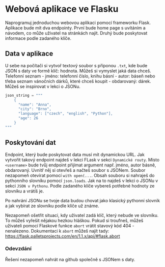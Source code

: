 # Webová aplikace ve Flasku

Naprogramuj jednoduchou webovou aplikaci pomocí frameworku Flask.
Aplikace bude mít dva endpointy. První bude home page s uvítáním a návodem, co může uživatel na stránkách najít.
Druhý bude poskytovat informace podle zadaného klíče.

## Data v aplikace

U sebe na počítači si vytvoř textový soubor s příponou `.txt`, kde bude JSON s daty ve formě klíč: hodnota.
Můžeš si vymyslet jaká data chceš. Telefonní seznam - jméno: telefonní číslo, knihu básní - autor: báseň nebo třeba seznam vánočních dárků, které chceš koupit - obdarovaný: dárek.
Můžeš se inspirovat v lekci o JSONu.

```python
json_string = """
    {
      "name": "Anna",
      "city": "Brno",
      "language": ["czech", "english", "Python"],
      "age": 26
    }
"""
```

## Poskytování dat

Endpoint, který bude poskytovat data musí mít dynamickou URL. Jak vytvořit takový endpoint najdeš v lekci FLask v sekci `Dynamické routy`.
Místo `<username>` bude tvůj endpoint přijímat argument např. jméno, autor básně, obdarovaný.
Uvnitř něj si otevřeš a načteš soubor s JSONem. Soubor nezapomeň otevírat pomocí `with open(...`. Obsah souboru si nahraješ do pythonního slovníku pomocí `json.loads`. Jak na to najdeš v lekci o JSONu v sekci `JSON v Pythonu`. Podle zadaného klíče vybereš potřebné hodnoty ze slovníku a vrátíš je.

Po nahrání JSONu se tvoje data budou chovat jako klasický pythonní slovník a jak vybírat ze slovníku podle klíče už známe. 

Nezapomeň ošetřit situaci, kdy uživatel zadá klíč, který nebude ve slovníku. To můžeš vyřešit nějakou hezkou hláškou. Pokud si troufneš, můžeš uživateli pomocí Flaskové funkce `abort` vrátit stavový kód 404 - nenalezeno. Dokumentaci k `abort` můžeš najít tady: https://flask.palletsprojects.com/en/1.1.x/api/#flask.abort


### Odevzdání

Řešení nezapomeň nahrát na github společně s JSONem s daty.